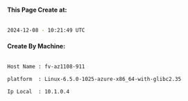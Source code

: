 
   
#### This Page Create at:

```bash

2024-12-08 - 10:21:49 UTC

```

#### Create By Machine:

```bash

Host Name : fv-az1108-911

platform  : Linux-6.5.0-1025-azure-x86_64-with-glibc2.35

Ip Local  : 10.1.0.4

```

